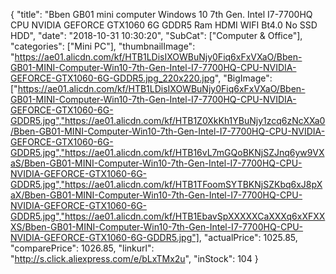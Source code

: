 {
	"title": "Bben GB01 mini computer Windows 10 7th Gen. Intel I7-7700HQ CPU NVIDIA GEFORCE GTX1060 6G GDDR5 Ram HDMI WIFI Bt4.0 No SSD HDD",
	"date": "2018-10-31 10:30:20",
	"SubCat": ["Computer & Office"],
	"categories": ["Mini PC"],
	"thumbnailImage": "https://ae01.alicdn.com/kf/HTB1LDisIXOWBuNjy0Fiq6xFxVXaO/Bben-GB01-MINI-Computer-Win10-7th-Gen-Intel-I7-7700HQ-CPU-NVIDIA-GEFORCE-GTX1060-6G-GDDR5.jpg_220x220.jpg",
	"BigImage": ["https://ae01.alicdn.com/kf/HTB1LDisIXOWBuNjy0Fiq6xFxVXaO/Bben-GB01-MINI-Computer-Win10-7th-Gen-Intel-I7-7700HQ-CPU-NVIDIA-GEFORCE-GTX1060-6G-GDDR5.jpg","https://ae01.alicdn.com/kf/HTB1Z0XkKh1YBuNjy1zcq6zNcXXa0/Bben-GB01-MINI-Computer-Win10-7th-Gen-Intel-I7-7700HQ-CPU-NVIDIA-GEFORCE-GTX1060-6G-GDDR5.jpg","https://ae01.alicdn.com/kf/HTB16vL7mGQoBKNjSZJnq6yw9VXaS/Bben-GB01-MINI-Computer-Win10-7th-Gen-Intel-I7-7700HQ-CPU-NVIDIA-GEFORCE-GTX1060-6G-GDDR5.jpg","https://ae01.alicdn.com/kf/HTB1TFoomSYTBKNjSZKbq6xJ8pXaX/Bben-GB01-MINI-Computer-Win10-7th-Gen-Intel-I7-7700HQ-CPU-NVIDIA-GEFORCE-GTX1060-6G-GDDR5.jpg","https://ae01.alicdn.com/kf/HTB1EbavSpXXXXXCaXXXq6xXFXXXS/Bben-GB01-MINI-Computer-Win10-7th-Gen-Intel-I7-7700HQ-CPU-NVIDIA-GEFORCE-GTX1060-6G-GDDR5.jpg"],
	"actualPrice": 1025.85,
	"comparePrice": 1026.85,
	"linkurl": "http://s.click.aliexpress.com/e/bLxTMx2u",
	"inStock": 104
}
